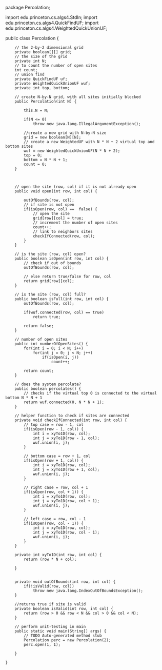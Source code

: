 package Percolation;

import edu.princeton.cs.algs4.StdIn;
import edu.princeton.cs.algs4.QuickFindUF;
import edu.princeton.cs.algs4.WeightedQuickUnionUF;

public class Percolation {


		// the 2-by-2 dimensional grid
		private boolean[][] grid;
		// the size of the grid
		private int N;
		// to count the number of open sites
		int count;
		// union find
		private QuickFindUF uf;
		private WeightedQuickUnionUF wuf;
		private int top, bottom;
		
		// create N-by-N grid, with all sites initially blocked
		public Percolation(int N) {
			
			this.N = N;
			
			if(N <= 0)
				throw new java.lang.IllegalArgumentException();
			
			//create a new grid with N-by-N size
			grid = new boolean[N][N];
			// create a new WeightedUF with N * N + 2 virtual top and bottom sites
			wuf = new WeightedQuickUnionUF(N * N + 2);
			top = 0;
			bottom = N * N + 1;
			count = 0;
		}
			
	
		
		// open the site (row, col) if it is not already open
		public void open(int row, int col) {
			
			outOfBounds(row, col);
			// if site is not open
			if(isOpen(row, col) ==  false) {
				// open the site
				grid[row][col] = true;
				// increment the number of open sites
				count++;
				// link to neighbors sites
				checkIfConnected(row, col);
			}
		}
		
		// is the site (row, col) open?
		public boolean isOpen(int row, int col) {
			// check if out of bounds
			outOfBounds(row, col);
			
			// else return true/false for row, col
			return grid[row][col];
		}
		
		// is the site (row, col) full?
		public boolean isFull(int row, int col) {
			outOfBounds(row, col);
			
			if(wuf.connected(row, col) == true)
				return true;
			
			return false;
		}
		
		// number of open sites
		public int numberOfOpenSites() {
			for(int i = 0; i < N; i++)
				for(int j = 0; j < N; j++)
					if(isOpen(i, j))
						count++;
			
			return count;
		}
		
		// does the system percolate?
		public boolean percolates() {
			// checks if the virtual top 0 is connected to the virtual bottom N * N + 1
			return wuf.connected(0, N * N + 1);
		}
		
		// helper function to check if sites are connected
		private void checkIfConnected(int row, int col) {
			// top case = row - 1, col
			if(isOpen(row - 1, col)) {
				int i = xyTo1D(row, col);
				int j = xyTo1D(row - 1, col);
				wuf.union(i, j);
			}
			
			// bottom case = row + 1, col
			if(isOpen(row + 1, col)) {
				int i = xyTo1D(row, col);
				int j = xyTo1D(row + 1, col);
				wuf.union(i, j);
			}
			
			// right case = row, col + 1
			if(isOpen(row, col + 1)) {
				int i = xyTo1D(row, col);
				int j = xyTo1D(row, col + 1);
				wuf.union(i, j);
			}
			
			// left case = row, col - 1
			if(isOpen(row, col - 1)) {
				int i = xyTo1D(row, col);
				int j = xyTo1D(row, col - 1);
				wuf.union(i, j);
			}
		}
		
		private int xyTo1D(int row, int col) {
			return (row * N + col);
			
		}
		
		
		private void outOfBounds(int row, int col) {
			if(!isValid(row, col))
				throw new java.lang.IndexOutOfBoundsException();
		}
		
		//returns true if site is valid
		private boolean isValid(int row, int col) {
			return (row > 0 && row < N && col > 0 && col < N);
		}

		// perform unit-testing in main
		public static void main(String[] args) {
			// TODO Auto-generated method stub
			Percolation perc = new Percolation(2);
			perc.open(1, 1);

		}

	}
